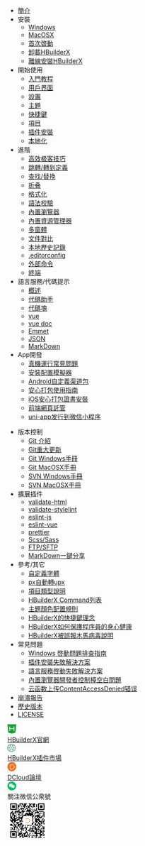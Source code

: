 * [簡介](/README.md)
* 安裝
    * [Windows](/Tutorial/install/windows.md)
    * [MacOSX](/Tutorial/install/macosx.md)
    * [首次啓動](/Tutorial/startup.md)
    * [卸載HBuilderX](/Tutorial/uninstall.md)
    * [離線安裝HBuilderX](/Tutorial/OfflineInstall.md)
* 開始使用
    * [入門教程](/Tutorial/StartedTutorial.md)
    * [用戶界面](/Tutorial/userinterface.md)
    * [設置](Tutorial/setting.md)
    * [主題](/Tutorial/themes.md)
    * [快捷鍵](/Tutorial/keybindings.md)
    * [項目](/Tutorial/project.md)
    * [插件安裝](/Tutorial/PluginsInstall)
    * [本地化](/Tutorial/localizedLanguage.md)
* 進階
    * [高效极客技巧](/Tutorial/UserGuide/skill.md)
    * [跳轉/轉到定義](/Tutorial/UserGuide/goto.md)
    * [查找/替換](/Tutorial/UserGuide/find.md)
    * [折叠](Tutorial/UserGuide/fold.md)
    * [格式化](/Tutorial/UserGuide/format.md)
    * [語法校驗](/Tutorial/UserGuide/SyntaxCheck.md)
    * [內置瀏覽器](/Tutorial/UserGuide/built-in-browser.md)
    * [內置資源管理器](/Tutorial/UserGuide/built-in-explorer.md)
    * [多窗體](/Tutorial/UserGuide/multi-window.md)
    * [文件對比](/Tutorial/UserGuide/LocalFileDiff.md)
    * [本地歷史記錄](/Tutorial/UserGuide/LocalHistory.md)
    * [.editorconfig](/Tutorial/UserGuide/editorconfig.md)
    * [外部命令](/Tutorial/UserGuide/externalCommands.md)
    * [終端](/Tutorial/UserGuide/terminal.md)
* 語言服務/代碼提示
    * [概述](/Tutorial/Language/Overview.md)
    * [代碼助手](/Tutorial/Language/CodeAssistant.md)
    * [代碼塊](/Tutorial/Language/Snippets.md)
    * [vue](/Tutorial/Language/vue.md)
    * [vue doc](/Tutorial/Language/vuedoc.md)
    * [Emmet](/Tutorial/Language/emmet.md)
    * [JSON](/Tutorial/Language/json.md)
    * [MarkDown](/Tutorial/Language/markdown.md)
* App開發
    * [真機運行常見問題](/Tutorial/App/PhoneDebugging.md)
    * [安裝配置模擬器](/Tutorial/App/installSimulator.md)
    * [Android自定義渠道包](/Tutorial/App/AndroidChannel.md)
    * [安心打包使用指南](/Tutorial/App/SafePack.md)
    * [iOS安心打包證書安裝](/Tutorial/App/iosSafePack.md)
    * [前端網頁託管](/Tutorial/App/hosting.md)
    * [uni-app发行到微信小程序](/Tutorial/App/uni-app-publish-mp-weixin.md)
 <!--   * [uni-app H5 Chrome調試](/Tutorial/debug/h5-debug.md) -->
  <!--  * [Chrome調試 5+ Android應用](Tutorial/App/use-chrome-to-debug-android-apps.md) -->
* 版本控制
    * [Git 介紹](/Tutorial/SourceControl/Git/README.md)
    * [Git重大更新](/Tutorial/SourceControl/git.md)
    * [Git Windows手冊](/Tutorial/SourceControl/Git/Windows.md)
    * [Git MacOSX手冊](/Tutorial/SourceControl/Git/MacOSX.md)
    * [SVN Windows手冊](/Tutorial/SourceControl/SVN/Windows.md)
    * [SVN MacOSX手冊](/Tutorial/SourceControl/SVN/MacOSX.md)
* 擴展插件
    * [validate-html](/Tutorial/extension/validate-html.md)
    * [validate-stylelint](/Tutorial/extension/validate-stylelint.md)
    * [eslint-js](/Tutorial/extension/eslint-js.md)
    * [eslint-vue](/Tutorial/extension/eslint-vue.md)
    * [prettier](/Tutorial/extension/prettier.md)
    * [Scss/Sass](/Tutorial/extension/sass.md)
    * [FTP/SFTP](/Tutorial/extension/ftp.md)
    * [MarkDown一鍵分享](/Tutorial/extension/markdown_share.md)
* 參考/其它
    * [自定義字體](/Tutorial/settings/font.md)
    * [px自動轉upx](/Tutorial/settings/px-upx)
    * [項目類型說明](/Tutorial/Other/ProjectType.md)
    * [HBuilderX Command列表](/Tutorial/Other/command)
    * [主題顏色配置規則](/Tutorial/Other/themes_param.md)
    * [HBuilderX的快捷鍵理念](/Tutorial/Other/keybindings_idea.md)
    * [HBuilderX如何保護程序員的身心健康](/Tutorial/Other/health.md)
    * [HBuilderX被誤報木馬病毒說明](/Tutorial/Security.md)
* 常見問題
    * [Windows 啓動問題排查指南](/Tutorial/Questions/WindowsStart.md)
    * [插件安裝失敗解決方案](/Tutorial/faq/pluginInstall.md)
    * [語言服務啓動失敗解決方案](/Tutorial/Questions/StartLSFailed.md)
    * [內置瀏覽器開發者控制檯空白問題](/Tutorial/faq/devtools.md)
    * [云函数上传ContentAccessDenied错误](/Tutorial/Questions/win10-defender-contentaccessdenied.md)
* [崩潰報告](/Tutorial/CrashReporter.md)
* [歷史版本](/Tutorial/HistoryVersion.md)
* [LICENSE](/license.md)
<div class="contact-box">
  <a href="https://www.dcloud.io/hbuilderx.html" target="_blank" class="contact-item">
    <img src="/static/favicon/favicon.png" width="20" height="21">
    <div class="contact-smg">
      <div>HBuilderX官網</div>
    </div>
  </a>
  <a href="https://ext.dcloud.net.cn/?cat1=1&cat2=11&orderBy=TotalDownload" target="_blank" class="contact-item">
    <img src="/static/favicon/market.png" width="18" height="18">
    <div class="contact-smg">
      <div>HBuilderX插件市場</div>
    </div>
  </a>
  <a href="https://ask.dcloud.net.cn/explore/" target="_blank" class="contact-item">
    <img src="/static/icon/ask.png" width="20" height="21">
    <div class="contact-smg">
      <div>DCloud論壇</div>
    </div>
  </a>
  <div class="contact-item">
    <img src="/static/icon/weixin@2x.png" width="20" height="20" />
    <div class="contact-smg">
      <div>關注微信公衆號</div>
      <img src="/static/icon/weixin.jpeg" width="90" height="90" />
    </div>
  </div>
</div>

